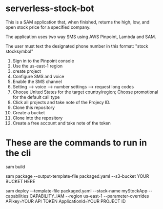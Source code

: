# serverless-stock-bot

This is a SAM application that, when finished, returns the high, low, and open stock price for a specified company.

The application uses two way SMS using AWS Pinpoint, Lambda and SAM.  

The user must text the designated phone number in this format: "stock stocksymbol"

1. Sign in to the Pinpoint console
2. Use the us-east-1 region
3. create project
4. Configure SMS and voice
5. Enable the SMS channel
6. Setting --> voice --> number settings --> request long codes
7. Choose United States for the target country/region; Choose promotional for the default call type
8. Click all projects and take note of the Projecy ID.
9. Clone this repository
10. Create a bucket
11. Clone into the repository
12. Create a free account and take note of the token


# These are the commands to run in the cli
sam build

sam package --output-template-file packaged.yaml --s3-bucket YOUR BUCKET HERE

sam deploy --template-file packaged.yaml --stack-name myStockApp --capabilities CAPABILITY_IAM --region us-east-1 --parameter-overrides APIkey=YOUR API TOKEN ApplicationId=YOUR PROJECT ID


